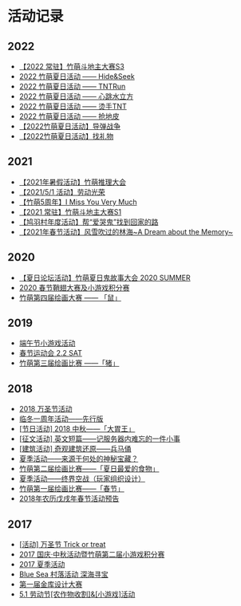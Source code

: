 # 活动记录

## 2022

* [【2022 常驻】竹萌斗地主大赛S3](https://discuss.imyvm.org/d/418-2022)
* [2022 竹萌夏日活动 —— Hide&Seek](https://discuss.imyvm.org/d/419-2022-hideseek)
* [2022 竹萌夏日活动 —— TNTRun](https://discuss.imyvm.org/d/414-2022-tntrun)
* [2022 竹萌夏日活动 —— 心跳水立方](https://discuss.imyvm.org/d/413-2022)
* [2022 竹萌夏日活动 —— 烫手TNT](https://discuss.imyvm.org/d/410-2022-tnt)
* [2022 竹萌夏日活动 —— 抢地皮](https://discuss.imyvm.org/d/407-2022)
* [【2022竹萌夏日活动】导弹战争](https://discuss.imyvm.org/d/405-2022)
* [【2022竹萌夏日活动】找礼物](https://discuss.imyvm.org/d/404-2022)

## 2021

* [【2021年暑假活动】竹萌推理大会](https://discuss.imyvm.org/d/400-2021)
* [【2021/5/1 活动】劳动光荣](https://discuss.imyvm.org/d/388-202151)
* [【竹萌5周年】I Miss You Very Much](https://discuss.imyvm.org/d/381-5i-miss-you-very-much)
* [【2021 常驻】竹萌斗地主大赛S1](https://discuss.imyvm.org/d/379-2021s1)
* [【鸠羽村年度活动】帮“爱哭鬼”找到回家的路](https://discuss.imyvm.org/d/378)
* [【2021年春节活动】风雪吹过的林海\~A Dream about the Memory\~](https://discuss.imyvm.org/d/376-2021a-dream-about-the-memory)

## 2020

* [【夏日论坛活动】竹萌夏日鬼故事大会 2020 SUMMER](https://discuss.imyvm.org/d/363-2020summer)
* [2020 春节鞘翅大赛及小游戏积分赛](https://discuss.imyvm.org/d/278-2020)
* [竹萌第四届绘画大赛 —— 「鼠」](https://discuss.imyvm.org/d/276--)

## 2019

* [端午节小游戏活动](https://discuss.imyvm.org/d/255--)
* [春节运动会 2.2 SAT](https://discuss.imyvm.org/d/237-2-2-sat)
* [竹萌第三届绘画比赛 ——「猪」](https://discuss.imyvm.org/d/236--)

## 2018

* [2018 万圣节活动](https://discuss.imyvm.org/d/200-2018)
* [临冬一周年活动——先行版](https://discuss.imyvm.org/d/180--)
* [\[节日活动\] 2018 中秋——「大胃王」](https://discuss.imyvm.org/d/177-2018)
* [\[征文活动\] 英文短篇——记服务器内难忘的一件小事](https://discuss.imyvm.org/d/171--)
* [\[建筑活动\] 奇观建筑还原——兵马俑](https://discuss.imyvm.org/d/163--)
* [夏季活动——来源于何处的神秘宝藏？](https://discuss.imyvm.org/d/142--)
* [竹萌第二届绘画比赛——「夏日最爱的食物」](https://discuss.imyvm.org/d/134--)
* [夏季活动——终界空战（玩家组织设计）](https://discuss.imyvm.org/d/131--)
* [竹萌第一届绘画比赛——「春节」](https://discuss.imyvm.org/d/80--)
* [2018年农历戊戌年春节活动预告](https://discuss.imyvm.org/d/71-2018)

## 2017

* [\[活动\] 万圣节 Trick or treat](https://discuss.imyvm.org/d/47-trick-or-treat)
* [2017 国庆·中秋活动暨竹萌第二届小游戏积分赛](https://discuss.imyvm.org/d/39--)
* [2017 夏季活动](https://discuss.imyvm.org/d/29-2017)
* [Blue Sea 村落活动 深海寻宝](https://discuss.imyvm.org/d/28-blue-sea)
* [第一届金库设计大赛](https://discuss.imyvm.org/d/24-heist-v1-0)
* [5.1 劳动节\[农作物收割\]&\[小游戏\]活动](https://discuss.imyvm.org/d/6-5-1)

